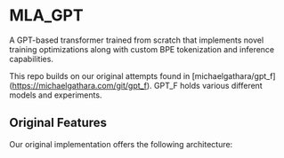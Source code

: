 # MLA_GPT

A GPT-based transformer trained from scratch that implements novel training optimizations along with custom BPE tokenization and inference capabilities.

This repo builds on our original attempts found in [michaelgathara/gpt_f] (https://michaelgathara.com/git/gpt_f). GPT_F holds various different models and experiments.

## Original Features
Our original implementation offers the following architecture:
